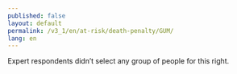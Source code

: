 ```yaml
---
published: false
layout: default
permalink: /v3_1/en/at-risk/death-penalty/GUM/
lang: en
---
```

Expert respondents didn’t select any group of people for this right. 
